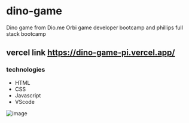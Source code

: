 # dino-game
Dino game from Dio.me  Orbi game developer bootcamp  and phillips full stack bootcamp

## vercel link https://dino-game-pi.vercel.app/

### technologies
- HTML
- CSS
- Javascript
- VScode 

![image](https://user-images.githubusercontent.com/26682838/160537551-7beb99e4-29c7-4f5a-9ed5-b6b5e8d3e646.png)
